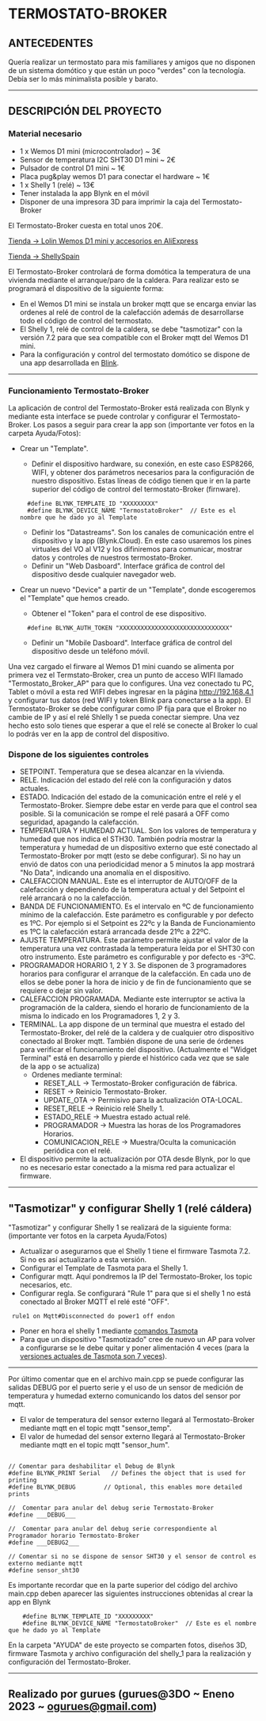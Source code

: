 # TERMOSTATO-BROKER

## ANTECEDENTES

Quería realizar un termostato para mis familiares y amigos que no disponen de un sistema domótico y que están un poco "verdes" con la tecnología. Debía ser lo más minimalista posible y barato.
___

## DESCRIPCIÓN DEL PROYECTO

### Material necesario

* 1 x Wemos D1 mini (microcontrolador) ~ 3€
* Sensor de temperatura I2C SHT30 D1 mini ~ 2€
* Pulsador de control D1 mini ~ 1€
* Placa pug&play wemos D1 para conectar el hardware ~ 1€
* 1 x Shelly 1 (relé) ~ 13€
* Tener instalada la app Blynk en el móvil
* Disponer de una impresora 3D para imprimir la caja del Termostato-Broker

El Termostato-Broker cuesta en total unos 20€.

[Tienda -> Lolin Wemos D1 mini y accesorios en AliExpress](https://lolin.es.aliexpress.com/store/1331105?spm=a2g0o.detail.100005.1.593228ebGFeWij)

[Tienda -> ShellySpain](https://shellyspain.com/rele-shelly-1.html)

El Termostato-Broker controlará de forma domótica la temperatura de una vivienda mediante el arranque/paro de la caldera. Para realizar esto se programará el dispositivo de la siguiente forma:

* En el Wemos D1 mini se instala un broker mqtt que se encarga enviar las ordenes al relé de control de la calefacción además de desarrollarse todo el código de control del termostato.
* El Shelly 1, relé de control de la caldera, se debe "tasmotizar" con la versión 7.2 para que sea compatible con el Broker mqtt del Wemos D1 mini.
* Para la configuración y control del termostato domótico se dispone de una app desarrollada en [Blink](https://blynk.io/).

___

### Funcionamiento Termostato-Broker

La aplicación de control del Termostato-Broker está realizada con Blynk y mediante esta interface se puede controlar y configurar el Termostato-Broker. Los pasos a seguir para crear la app son (importante ver fotos en la carpeta Ayuda/Fotos):

* Crear un "Template".
  
  * Definir el dispositivo hardware, su conexión, en este caso ESP8266, WIFI, y obtener dos parámetros necesarios para la configuración
    de nuestro dispositivo.
    Estas líneas de código tienen que ir en la parte superior del código de control del termostato-Broker (firnware).

  ```Arduino
    #define BLYNK_TEMPLATE_ID "XXXXXXXXX"
    #define BLYNK_DEVICE_NAME "TermostatoBroker"  // Este es el nombre que he dado yo al Template
  ```

  * Definir los "Datastreams". Son los canales de comunicación entre el dispositivo y la app (Blynk.Cloud).
    En este caso usaremos los pines virtuales del VO al V12 y los difiniremos para comunicar, mostrar datos y controles de
    nuestros termostato-Broker.
  * Definir un "Web Dasboard". Interface gráfica de control del dispositivo desde cualquier navegador web.
  
* Crear un nuevo "Device" a partir de un "Template", donde escogeremos el "Template" que hemos creado.
  * Obtener el "Token" para el control de ese dispositivo.

  ```Arduino
    #define BLYNK_AUTH_TOKEN "XXXXXXXXXXXXXXXXXXXXXXXXXXXXXXX"  
  ```

  * Definir un "Mobile Dasboard". Interface gráfica de control del dispositivo desde un teléfono móvil.

Una vez cargado el firware al Wemos D1 mini cuando se alimenta por primera vez el Termstato-Broker, crea un punto de acceso WIFI llamado "Termostato_Broker_AP" para que lo configures. Una vez conectado tu PC, Tablet o móvil a esta red WIFI debes ingresar en la página <http://192.168.4.1> y configurar tus datos (red WIFI y token Blink para conectarse a la app). El Termostato-Broker se debe configurar como IP fija para que el Broker no cambie de IP y así el relé Shlelly 1 se pueda conectar siempre. Una vez hecho esto solo tienes que esperar a que el relé se conecte al Broker lo cual lo podrás ver en la app de control del dispositivo.

### Dispone de los siguientes controles

* SETPOINT. Temperatura que se desea alcanzar en la vivienda.
* RELE. Indicación del estado del relé con la configuración y datos actuales.
* ESTADO. Indicación del estado de la comunicación entre el relé y el Termostato-Broker. Siempre debe estar en verde para que el control
  sea posible. Si la comunicación se rompe el relé pasará a OFF como seguridad, apagando la calefacción.
* TEMPERATURA Y HUMEDAD ACTUAL. Son los valores de temperatura y humedad que nos indica el STH30. También podría mostrar la temperatura
  y humedad de un dispositivo externo que esté conectado al Termostato-Broker por mqtt (esto se debe configurar). Si no hay un envió de
  datos con una periodicidad menor a 5 minutos la app mostrará "No Data", indicando una anomalía en el dispositivo.
* CALEFACCION MANUAL. Este es el interruptor de AUTO/OFF de la calefacción y dependiendo de la temperatura actual y del Setpoint el relé
  arrancará o no la calefacción.
* BANDA DE FUNCIONAMIENTO. Es el intervalo en ºC de funcionamiento mínimo de la calefacción. Este parámetro es configurable y por
  defecto es 1ºC. Por ejemplo si el Setpoint es 22ºc y la Banda de Funcionamiento es 1ºC la calefacción estará arrancada desde 21ºc a
  22ºC.
* AJUSTE TEMPERATURA. Este parámetro permite ajustar el valor de la temperatura una vez contrastada la temperatura leída por el SHT30
  con otro instrumento. Este parámetro es configurable y por defecto es -3ºC.
* PROGRAMADOR HORARIO 1, 2 Y 3. Se disponen de 3 programadores horarios para configurar el arranque de la calefacción. En cada uno de
  ellos se debe poner la hora de inicio y de fin de funcionamiento que se requiere o dejar sin valor.
* CALEFACCION PROGRAMADA. Mediante este interruptor se activa la programación de la caldera, siendo el horario de funcionamiento de la
  misma lo indicado en los Programadores 1, 2 y 3.
* TERMINAL. La app dispone de un terminal que muestra el estado del Termostato-Broker, del relé de la caldera y de cualquier otro
  dispositivo conectado al Broker mqtt. También dispone de una serie de órdenes para verificar el funcionamiento del dispositivo.
   (Actualmente el "Widget Terminal" está en desarrollo y pierde el histórico cada vez que se sale de la app o se actualiza)
  * Ordenes mediante terminal:
    * RESET_ALL -> Termostato-Broker configuración de fábrica.
    * RESET -> Reinicio Termostato-Broker.
    * UPDATE_OTA -> Permisivo para la actualización OTA-LOCAL.
    * RESET_RELE -> Reinicio relé Shelly 1.
    * ESTADO_RELE -> Muestra estado actual relé.
    * PROGRAMADOR -> Muestra las horas de los Programadores Horarios.
    * COMUNICACION_RELE -> Muestra/Oculta la comunicación periódica con el relé.
* El dispositivo permite la actualización por OTA desde Blynk, por lo que no es necesario estar conectado a la misma red para actualizar
  el firmware.

___

## "Tasmotizar" y configurar Shelly 1 (relé cáldera)

"Tasmotizar" y configurar Shelly 1 se realizará de la siguiente forma:  (importante ver fotos en la carpeta Ayuda/Fotos)

* Actualizar o asegurarnos que el Shelly 1 tiene el firmware Tasmota 7.2. Si no es así actualizarlo a esta versión.
* Configurar el Template de Tasmota para el Shelly 1.
* Configurar mqtt. Aquí pondremos la IP del Termostato-Broker, los topic necesarios, etc.
* Configurar regla. Se configurará "Rule 1" para que si el shelly 1 no está conectado al Broker MQTT el relé esté "OFF".

```Arduino
 rule1 on Mqtt#Disconnected do power1 off endon 
```

* Poner en hora el shelly 1 mediante [comandos Tasmota](https://domotuto.com/comandos-para-introducir-en-tasmota-por-consola/)
* Para que un dispositivo "Tasmotizado" cree de nuevo un AP para volver a configurarse se le debe quitar y poner alimentación 4 veces (para la [versiones actuales de Tasmota son 7 veces](https://tasmota.github.io/docs/Device-Recovery/#program-memory)).

___

Por último comentar que en el archivo main.cpp se puede configurar las salidas DEBUG por el puerto serie y el uso de un sensor de medición de temperatura y humedad externo comunicando los datos del sensor por mqtt.

* El valor de temperatura del sensor externo llegará al Termostato-Broker mediante mqtt en el topic mqtt "sensor_temp".
* El valor de humedad del sensor externo llegará al Termostato-Broker mediante mqtt en el topic mqtt "sensor_hum".

```Arduino

// Comentar para deshabilitar el Debug de Blynk
#define BLYNK_PRINT Serial   // Defines the object that is used for printing
#define BLYNK_DEBUG        // Optional, this enables more detailed prints

//  Comentar para anular del debug serie Termostato-Broker
#define ___DEBUG___

//  Comentar para anular del debug serie correspondiente al Programador horario Termostato-Broker
#define ___DEBUG2___

// Comentar si no se dispone de sensor SHT30 y el sensor de control es externo mediante mqtt
#define sensor_sht30
```

Es importante recordar que en la parte superior del código del archivo main.cpp deben aparecer las siguientes instrucciones obtenidas al crear la app en Blynk

```Arduino
    #define BLYNK_TEMPLATE_ID "XXXXXXXXX"
    #define BLYNK_DEVICE_NAME "TermostatoBroker"  // Este es el nombre que he dado yo al Template
```

En la carpeta "AYUDA" de este proyecto se comparten fotos, diseños 3D, firmware Tasmota y archivo configuración del shelly_1 para la realización y configuración del Termostato-Broker.
___

## Realizado por gurues (gurues@3DO ~ Eneno 2023 ~ ogurues@gmail.com)
